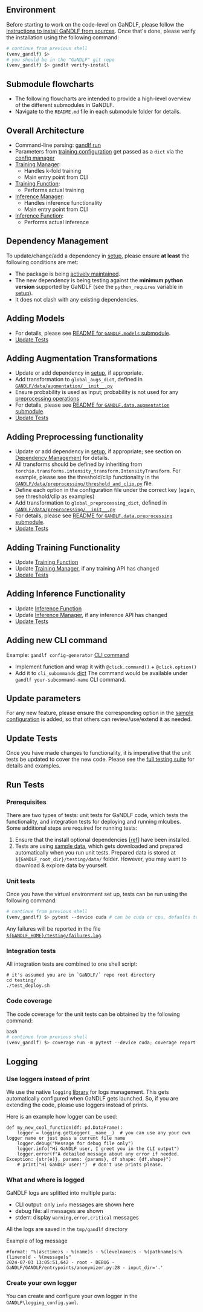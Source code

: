 ## Environment

Before starting to work on the code-level on GaNDLF, please follow the [instructions to install GaNDLF from sources](./setup.md#install-from-sources). Once that's done, please verify the installation using the following command:

```bash
# continue from previous shell
(venv_gandlf) $> 
# you should be in the "GaNDLF" git repo
(venv_gandlf) $> gandlf verify-install
```


## Submodule flowcharts

- The following flowcharts are intended to provide a high-level overview of the different submodules in GaNDLF. 
- Navigate to the `README.md` file in each submodule folder for details.

## Overall Architecture

- Command-line parsing: [gandlf run](https://github.com/mlcommons/GaNDLF/blob/master/GANDLF/entrypoints/run.py)
- Parameters from [training configuration](https://github.com/mlcommons/GaNDLF/blob/master/samples/config_all_options.yaml) get passed as a `dict` via the [config manager](https://github.com/mlcommons/GaNDLF/blob/master/GANDLF/config_manager.py)
- [Training Manager](https://github.com/mlcommons/GaNDLF/blob/master/GANDLF/training_manager.py): 
    - Handles k-fold training 
    - Main entry point from CLI
- [Training Function](https://github.com/mlcommons/GaNDLF/blob/master/GANDLF/compute/training_loop.py): 
    - Performs actual training
- [Inference Manager](https://github.com/mlcommons/GaNDLF/blob/master/GANDLF/inference_manager.py): 
    - Handles inference functionality 
    - Main entry point from CLI
- [Inference Function](https://github.com/mlcommons/GaNDLF/blob/master/GANDLF/compute/inference_loop.py): 
    - Performs actual inference


## Dependency Management

To update/change/add a dependency in [setup](https://github.com/mlcommons/GaNDLF/blob/master/setup.py), please ensure **at least** the following conditions are met:

- The package is being [actively maintained](https://opensource.com/life/14/1/evaluate-sustainability-open-source-project).
- The new dependency is being testing against the **minimum python version** supported by GaNDLF (see the `python_requires` variable in [setup](https://github.com/mlcommons/GaNDLF/blob/master/setup.py)).
- It does not clash with any existing dependencies.

## Adding Models

- For details, please see [README for `GANDLF.models` submodule](https://github.com/mlcommons/GaNDLF/blob/master/GANDLF/models/Readme.md).
- [Update Tests](#update-tests)


## Adding Augmentation Transformations

- Update or add dependency in [setup](https://github.com/mlcommons/GaNDLF/blob/master/setup.py), if appropriate.
- Add transformation to `global_augs_dict`, defined in [`GANDLF/data/augmentation/__init__.py`](https://github.com/mlcommons/GaNDLF/blob/master/GANDLF/data/augmentation/__init__.py)
- Ensure probability is used as input; probability is not used for any [preprocessing operations](https://github.com/mlcommons/GaNDLF/tree/master/GANDLF/data/preprocessing)
- For details, please see [README for `GANDLF.data.augmentation` submodule](https://github.com/mlcommons/GaNDLF/blob/master/GANDLF/data/augmentation/README.md).
- [Update Tests](#update-tests)


## Adding Preprocessing functionality

- Update or add dependency in [setup](https://github.com/mlcommons/GaNDLF/blob/master/setup.py), if appropriate; see section on [Dependency Management](#dependency-management) for details.
- All transforms should be defined by inheriting from `torchio.transforms.intensity_transform.IntensityTransform`. For example, please see the threshold/clip functionality in the [`GANDLF/data/preprocessing/threshold_and_clip.py`](https://github.com/mlcommons/GaNDLF/blob/master/GANDLF/data/preprocessing/threshold_and_clip.py) file.
- Define each option in the configuration file under the correct key (again, see threshold/clip as examples)
- Add transformation to `global_preprocessing_dict`, defined in [`GANDLF/data/preprocessing/__init__.py`](https://github.com/mlcommons/GaNDLF/blob/master/GANDLF/data/preprocessing/__init__.py)
- For details, please see [README for `GANDLF.data.preprocessing` submodule](https://github.com/mlcommons/GaNDLF/blob/master/GANDLF/data/preprocessing/README.md).
- [Update Tests](#update-tests)


## Adding Training Functionality

- Update [Training Function](https://github.com/mlcommons/GaNDLF/blob/master/GANDLF/compute/training_loop.py)
- Update [Training Manager](https://github.com/mlcommons/GaNDLF/blob/master/GANDLF/training_manager.py), if any training API has changed
- [Update Tests](#update-tests)


## Adding Inference Functionality

- Update [Inference Function](https://github.com/mlcommons/GaNDLF/blob/master/GANDLF/compute/inference_loop.py)
- Update [Inference Manager](https://github.com/mlcommons/GaNDLF/blob/master/GANDLF/inference_manager.py), if any inference API has changed
- [Update Tests](#update-tests)

## Adding new CLI command
Example: `gandlf config-generator` [CLI command](https://github.com/mlcommons/GaNDLF/blob/master/GANDLF/entrypoints/config_generator.py)
- Implement function and wrap it with `@click.command()` + `@click.option()`
- Add it to `cli_subommands` [dict](https://github.com/mlcommons/GaNDLF/blob/master/GANDLF/entrypoints/subcommands.py)
The command would be available under `gandlf your-subcommand-name` CLI command.

## Update parameters

For any new feature, please ensure the corresponding option in the [sample configuration](https://github.com/mlcommons/GaNDLF/blob/master/samples/sample_training.yaml) is added, so that others can review/use/extend it as needed.


## Update Tests

Once you have made changes to functionality, it is imperative that the unit tests be updated to cover the new code. Please see the [full testing suite](https://github.com/mlcommons/GaNDLF/blob/master/testing/test_full.py) for details and examples.


## Run Tests

### Prerequisites

There are two types of tests: unit tests for GaNDLF code, which tests the functionality, and integration tests for deploying and running mlcubes. Some additional steps are required for running tests:

1. Ensure that the install optional dependencies [[ref](https://mlcommons.github.io/GaNDLF/setup/#optional-dependencies)] have been installed.
2. Tests are using [sample data](https://drive.google.com/uc?id=1c4Yrv-jnK6Tk7Ne1HmMTChv-4nYk43NT), which gets downloaded and prepared automatically when you run unit tests. Prepared data is stored at `${GaNDLF_root_dir}/testing/data/` folder. However, you may want to download & explore data by yourself.

### Unit tests

Once you have the virtual environment set up, tests can be run using the following command:

```bash
# continue from previous shell
(venv_gandlf) $> pytest --device cuda # can be cuda or cpu, defaults to cpu
```

Any failures will be reported in the file [`${GANDLF_HOME}/testing/failures.log`](https://github.com/mlcommons/GaNDLF/blob/5030ff83a38947c1583b58a08598308886ee9a0a/testing/conftest.py#L25).

### Integration tests

All integration tests are combined to one shell script:

```shell
# it's assumed you are in `GaNDLF/` repo root directory
cd testing/
./test_deploy.sh
```

### Code coverage

The code coverage for the unit tests can be obtained by the following command:

```powershell
bash
# continue from previous shell
(venv_gandlf) $> coverage run -m pytest --device cuda; coverage report -m
```
## Logging

### Use loggers instead of print
We use the native `logging` [library](https://docs.python.org/3/library/logging.html) for logs management. This gets automatically configured when GaNDLF gets launched. So, if you are extending the code, please use loggers instead of prints.

Here is an example how logger can be used:

```
def my_new_cool_function(df: pd.DataFrame):
    logger = logging.getLogger(__name__)  # you can use any your own logger name or just pass a current file name
    logger.debug("Message for debug file only")
    logger.info("Hi GaNDLF user, I greet you in the CLI output")
    logger.error(f"A detailed message about any error if needed. Exception: {str(e)}, params: {params}, df shape: {df.shape}")
    # print("Hi GaNDLF user!")  # don't use prints please.
```

### What and where is logged

GaNDLF logs are splitted into multiple parts:
- CLI output: only `info` messages are shown here
- debug file: all messages are shown 
- stderr: display `warning,error,critical` messages

All the logs are saved in the `tmp/gandlf` directory

Example of log message
```
#format: "%(asctime)s - %(name)s - %(levelname)s - %(pathname)s:%(lineno)d - %(message)s"
2024-07-03 13:05:51,642 - root - DEBUG - GaNDLF/GANDLF/entrypoints/anonymizer.py:28 - input_dir='.'
```

### Create your own logger
You can create and configure your own logger in the `GANDLF\logging_config.yaml`.



